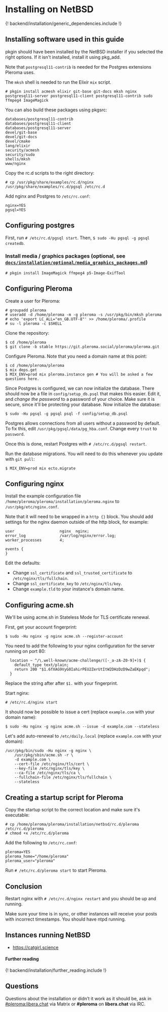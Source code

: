 # Installing on NetBSD

{! backend/installation/generic_dependencies.include !}

## Installing software used in this guide

pkgin should have been installed by the NetBSD installer if you selected
the right options. If it isn't installed, install it using pkg_add.

Note that `postgresql11-contrib` is needed for the Postgres extensions
Pleroma uses.

The `mksh` shell is needed to run the Elixir `mix` script.

`# pkgin install acmesh elixir git-base git-docs mksh nginx postgresql11-server postgresql11-client postgresql11-contrib sudo ffmpeg4 ImageMagick`

You can also build these packages using pkgsrc:
```
databases/postgresql11-contrib
databases/postgresql11-client
databases/postgresql11-server
devel/git-base
devel/git-docs
devel/cmake
lang/elixir
security/acmesh
security/sudo
shells/mksh
www/nginx
```

Copy the rc.d scripts to the right directory:

```
# cp /usr/pkg/share/examples/rc.d/nginx /usr/pkg/share/examples/rc.d/pgsql /etc/rc.d
```

Add nginx and Postgres to `/etc/rc.conf`:

```
nginx=YES
pgsql=YES
```

## Configuring postgres

First, run `# /etc/rc.d/pgsql start`. Then, `$ sudo -Hu pgsql -g pgsql createdb`.

### Install media / graphics packages (optional, see [`docs/installation/optional/media_graphics_packages.md`](../installation/optional/media_graphics_packages.md))

`# pkgin install ImageMagick ffmpeg4 p5-Image-ExifTool`

## Configuring Pleroma

Create a user for Pleroma:

```
# groupadd pleroma
# useradd -d /home/pleroma -m -g pleroma -s /usr/pkg/bin/mksh pleroma
# echo 'export LC_ALL="en_GB.UTF-8"' >> /home/pleroma/.profile
# su -l pleroma -c $SHELL
```

Clone the repository:

```
$ cd /home/pleroma
$ git clone -b stable https://git.pleroma.social/pleroma/pleroma.git
```

Configure Pleroma. Note that you need a domain name at this point:

```
$ cd /home/pleroma/pleroma
$ mix deps.get
$ MIX_ENV=prod mix pleroma.instance gen # You will be asked a few questions here.
```

Since Postgres is configured, we can now initialize the database. There should
now be a file in `config/setup_db.psql` that makes this easier. Edit it, and
*change the password* to a password of your choice. Make sure it is secure, since
it'll be protecting your database. Now initialize the database:

```
$ sudo -Hu pgsql -g pgsql psql -f config/setup_db.psql
```

Postgres allows connections from all users without a password by default. To
fix this, edit `/usr/pkg/pgsql/data/pg_hba.conf`. Change every `trust` to
`password`.

Once this is done, restart Postgres with `# /etc/rc.d/pgsql restart`.

Run the database migrations.
You will need to do this whenever you update with `git pull`:

```
$ MIX_ENV=prod mix ecto.migrate
```

## Configuring nginx

Install the example configuration file
`/home/pleroma/pleroma/installation/pleroma.nginx` to
`/usr/pkg/etc/nginx.conf`.

Note that it will need to be wrapped in a `http {}` block. You should add
settings for the nginx daemon outside of the http block, for example:

```
user                    nginx  nginx;
error_log               /var/log/nginx/error.log;
worker_processes        4;

events {
}
```

Edit the defaults:

* Change `ssl_certificate` and `ssl_trusted_certificate` to
`/etc/nginx/tls/fullchain`.
* Change `ssl_certificate_key` to `/etc/nginx/tls/key`.
* Change `example.tld` to your instance's domain name.

## Configuring acme.sh

We'll be using acme.sh in Stateless Mode for TLS certificate renewal.

First, get your account fingerprint:

```
$ sudo -Hu nginx -g nginx acme.sh --register-account
```

You need to add the following to your nginx configuration for the server
running on port 80:

```
  location ~ ^/\.well-known/acme-challenge/([-_a-zA-Z0-9]+)$ {
    default_type text/plain;
    return 200 "$1.6fXAG9VyG0IahirPEU2ZerUtItW2DHzDzD9wZaEKpqd";
  }
```

Replace the string after after `$1.` with your fingerprint.

Start nginx:

```
# /etc/rc.d/nginx start
```

It should now be possible to issue a cert (replace `example.com`
with your domain name):

```
$ sudo -Hu nginx -g nginx acme.sh --issue -d example.com --stateless
```

Let's add auto-renewal to `/etc/daily.local`
(replace `example.com` with your domain):

```
/usr/pkg/bin/sudo -Hu nginx -g nginx \
    /usr/pkg/sbin/acme.sh -r \
    -d example.com \
    --cert-file /etc/nginx/tls/cert \
    --key-file /etc/nginx/tls/key \
    --ca-file /etc/nginx/tls/ca \
    --fullchain-file /etc/nginx/tls/fullchain \
    --stateless
```

## Creating a startup script for Pleroma

Copy the startup script to the correct location and make sure it's executable:

```
# cp /home/pleroma/pleroma/installation/netbsd/rc.d/pleroma /etc/rc.d/pleroma
# chmod +x /etc/rc.d/pleroma
```

Add the following to `/etc/rc.conf`:

```
pleroma=YES
pleroma_home="/home/pleroma"
pleroma_user="pleroma"
```

Run `# /etc/rc.d/pleroma start` to start Pleroma.

## Conclusion

Restart nginx with `# /etc/rc.d/nginx restart` and you should be up and running.

Make sure your time is in sync, or other instances will receive your posts with
incorrect timestamps. You should have ntpd running.

## Instances running NetBSD

* <https://catgirl.science>

#### Further reading

{! backend/installation/further_reading.include !}

## Questions

Questions about the installation or didn’t it work as it should be, ask in [#pleroma:libera.chat](https://matrix.to/#/#pleroma:libera.chat) via Matrix or **#pleroma** on **libera.chat** via IRC.

